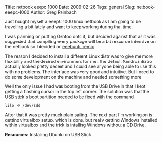 Title: netbook eeepc 1000
Date: 2009-02-26
Tags: general
Slug: netbook-eeepc-1000
Author: Greg Reinbach

Just bought myself a eeepC 1000 linux netbook as I am going to be travelling a bit lately and want to keep working during that time.

I was planning on putting Gentoo onto it, but decided against that as it was suggested that compiling every package will be a bit resource intensive on the netbook so I decided on <a href="http://www.eeebuntu.org/">eeebuntu remix</a>

The reason I decided to install a different Linux distr was to give me more flexibility and the desired environment for me. The default Xandros distro actually looked pretty decent and I could see anyone being able to use this with no problems. The interface was very good and intuitive. But I need to do some development on the machine and needed something more.

Well the only issue I had was booting from the USB Drive in that I kept getting a flashing cursor in the top left corner. The solution was that the USB stick's boot partition needed to be fixed with the command

    lilo -M /dev/sdd

After that it was pretty much plain sailing. The next part I'm working on is getting <a href="http://www.virtualbox.org">virtualbox</a> setup, which is done, but really getting Windows installed within virtualbox and the trick is intalling Windows without a CD Drive.

<strong>Resources:</strong>
<a herf="http://www.debuntu.org/how-to-install-ubuntu-linux-on-usb-bar">Installing Ubuntu on USB Stick</a>
